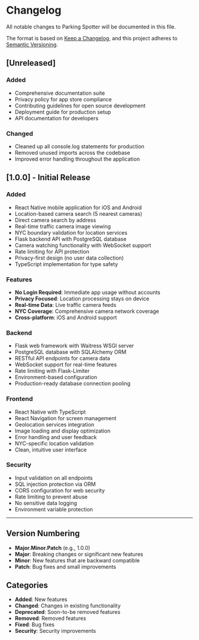 # Changelog

All notable changes to Parking Spotter will be documented in this file.

The format is based on [Keep a Changelog](https://keepachangelog.com/en/1.0.0/),
and this project adheres to [Semantic Versioning](https://semver.org/spec/v2.0.0.html).

## [Unreleased]

### Added
- Comprehensive documentation suite
- Privacy policy for app store compliance
- Contributing guidelines for open source development
- Deployment guide for production setup
- API documentation for developers

### Changed
- Cleaned up all console.log statements for production
- Removed unused imports across the codebase
- Improved error handling throughout the application

## [1.0.0] - Initial Release

### Added
- React Native mobile application for iOS and Android
- Location-based camera search (5 nearest cameras)
- Direct camera search by address
- Real-time traffic camera image viewing
- NYC boundary validation for location services
- Flask backend API with PostgreSQL database
- Camera watching functionality with WebSocket support
- Rate limiting for API protection
- Privacy-first design (no user data collection)
- TypeScript implementation for type safety

### Features
- **No Login Required**: Immediate app usage without accounts
- **Privacy Focused**: Location processing stays on device
- **Real-time Data**: Live traffic camera feeds
- **NYC Coverage**: Comprehensive camera network coverage
- **Cross-platform**: iOS and Android support

### Backend
- Flask web framework with Waitress WSGI server
- PostgreSQL database with SQLAlchemy ORM
- RESTful API endpoints for camera data
- WebSocket support for real-time features
- Rate limiting with Flask-Limiter
- Environment-based configuration
- Production-ready database connection pooling

### Frontend
- React Native with TypeScript
- React Navigation for screen management
- Geolocation services integration
- Image loading and display optimization
- Error handling and user feedback
- NYC-specific location validation
- Clean, intuitive user interface

### Security
- Input validation on all endpoints
- SQL injection protection via ORM
- CORS configuration for web security
- Rate limiting to prevent abuse
- No sensitive data logging
- Environment variable protection

---

## Version Numbering

- **Major.Minor.Patch** (e.g., 1.0.0)
- **Major**: Breaking changes or significant new features
- **Minor**: New features that are backward compatible
- **Patch**: Bug fixes and small improvements

## Categories

- **Added**: New features
- **Changed**: Changes in existing functionality
- **Deprecated**: Soon-to-be removed features
- **Removed**: Removed features
- **Fixed**: Bug fixes
- **Security**: Security improvements 